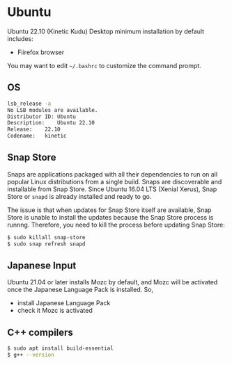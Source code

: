 # Ubuntu

Ubuntu 22.10 (Kinetic Kudu) Desktop minimum installation by default includes:

- Fiirefox browser

You may want to edit `~/.bashrc` to customize the command prompt.

## OS

```bash
lsb_release -a
No LSB modules are available.
Distributor ID:	Ubuntu
Description:	Ubuntu 22.10
Release:	22.10
Codename:	kinetic
```

## Snap Store

Snaps are applications packaged with all their dependencies to run on all popular Linux distributions from a single build. Snaps are discoverable and installable from Snap Store. Since Ubuntu 16.04 LTS (Xenial Xerus), Snap Store or `snapd` is already installed and ready to go.

The issue is that when updates for Snap Store itself are available, Snap Store is unable to install the updates because the Snap Store process is runnng. Therefore, you need to kill the process before updating Snap Store:

```bash
$ sudo killall snap-store
$ sudo snap refresh snapd
```

## Japanese Input

Ubuntu 21.04 or later installs Mozc by default, and Mozc will be activated once the Japanese Language Pack is installed. So,

- install Japanese Language Pack
- check it Mozc is activated

## C++ compilers

```bash
$ sudo apt install build-essential
$ g++ --version
```
